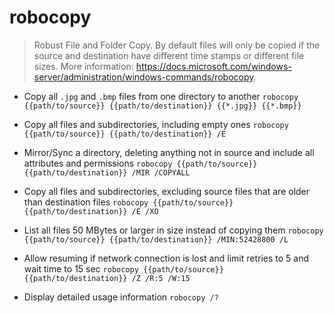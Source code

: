 # robocopy
> Robust File and Folder Copy.
> By default files will only be copied if the source and destination have different time stamps or different file sizes.
> More information: <https://docs.microsoft.com/windows-server/administration/windows-commands/robocopy>.

- Copy all `.jpg` and `.bmp` files from one directory to another
`robocopy {{path/to/source}} {{path/to/destination}} {{*.jpg}} {{*.bmp}}`

- Copy all files and subdirectories, including empty ones
`robocopy {{path/to/source}} {{path/to/destination}} /E`

- Mirror/Sync a directory, deleting anything not in source and include all attributes and permissions
`robocopy {{path/to/source}} {{path/to/destination}} /MIR /COPYALL`

- Copy all files and subdirectories, excluding source files that are older than destination files
`robocopy {{path/to/source}} {{path/to/destination}} /E /XO`

- List all files 50 MBytes or larger in size instead of copying them
`robocopy {{path/to/source}} {{path/to/destination}} /MIN:52428800 /L`

- Allow resuming if network connection is lost and limit retries to 5 and wait time to 15 sec
`robocopy {{path/to/source}} {{path/to/destination}} /Z /R:5 /W:15`

- Display detailed usage information
`robocopy /?`
